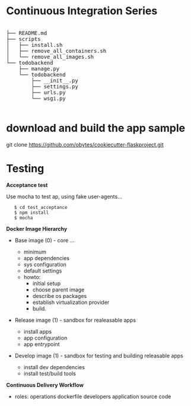 
Continuous Integration Series
=============================

<pre>

├── README.md
├── scripts
│   ├── install.sh
│   ├── remove_all_containers.sh
│   └── remove_all_images.sh
└── todobackend
    ├── manage.py
    └── todobackend
        ├── __init__.py
        ├── settings.py
        ├── urls.py
        └── wsgi.py

</pre>



# download and build the app sample

git clone https://github.com/obytes/cookiecutter-flaskproject.git

Testing
=======


**Acceptance test**

Use mocha to test ap, using fake user-agents...

```
   $ cd test_acceptance
   $ npm install
   $ mocha
```


**Docker Image  Hierarchy**

* Base image (0) - core ...
    * minimum
    * app dependencies
    * sys configuration
    * default settings
    * howto:
        * initial setup
        * choose parent image
        * describe os packages
        * establish virtualization provider
        * build.

* Release image (1) - sandbox for realeasable apps
    * install apps
    * app configuration
    * app entrypoint

* Develop image (1) - sandbox for testing and building releasable apps
    * install dev dependencies
    * install test/build tools
    
    

**Continuous Delivery Workflow**

* roles:
    operations
        dockerfile
    developers
        application source code

